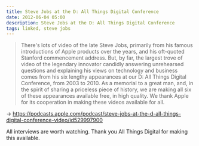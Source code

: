 ```yaml
---
title: Steve Jobs at the D: All Things Digital Conference
date: 2012-06-04 05:00
description: Steve Jobs at the D: All Things Digital Conference
tags: linked, steve jobs
---
```


> There's lots of video of the late Steve Jobs, primarily from his famous introductions of Apple products over the years, and his oft-quoted Stanford commencement address. But, by far, the largest trove of video of the legendary innovator candidly answering unrehearsed questions and explaining his views on technology and business comes from his six lengthy appearances at our D: All Things Digital Conference, from 2003 to 2010. As a memorial to a great man, and, in the spirit of sharing a priceless piece of history, we are making all six of these appearances available free, in high quality. We thank Apple for its cooperation in making these videos available for all.

→ https://podcasts.apple.com/podcast/steve-jobs-at-the-d-all-things-digital-conference-video/id529997900

All interviews are worth watching. Thank you All Things Digital for making this available.
